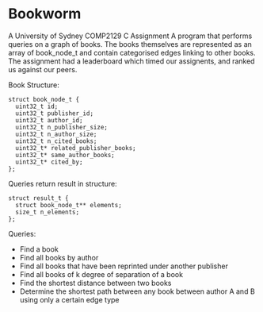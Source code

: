 # Bookworm
A University of Sydney COMP2129 C Assignment
A program that performs queries on a graph of books.
The books themselves are represented as an array of book_node_t and contain categorised edges linking to other books. 
The assignment had a leaderboard which timed our assignents, and ranked us against our peers. 

Book Structure:
```
struct book_node_t {
  uint32_t id;
  uint32_t publisher_id;
  uint32_t author_id;
  uint32_t n_publisher_size;
  uint32_t n_author_size;
  uint32_t n_cited_books;
  uint32_t* related_publisher_books;
  uint32_t* same_author_books;
  uint32_t* cited_by;
};
```

Queries return result in structure:
```
struct result_t {
  struct book_node_t** elements;
  size_t n_elements;
};
```

Queries:
  - Find a book
  - Find all books by author
  - Find all books that have been reprinted under another publisher
  - Find all books of k degree of separation of a book
  - Find the shortest distance between two books
  - Determine the shortest path between any book between author A and B using only a certain edge type
